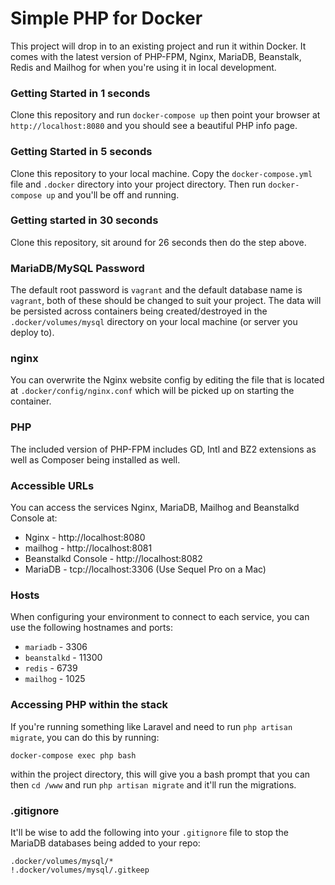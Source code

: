 # Simple PHP for Docker

This project will drop in to an existing project and run it within Docker. It
comes with the latest version of PHP-FPM, Nginx, MariaDB, Beanstalk, Redis and
Mailhog for when you're using it in local development.


### Getting Started in 1 seconds

Clone this repository and run `docker-compose up` then point your browser at
`http://localhost:8080` and you should see a beautiful PHP info page.


### Getting Started in 5 seconds

Clone this repository to your local machine. Copy the `docker-compose.yml`
file and `.docker` directory into your project directory. Then run
`docker-compose up` and you'll be off and running.


### Getting started in 30 seconds

Clone this repository, sit around for 26 seconds then do the step above.


### MariaDB/MySQL Password

The default root password is `vagrant` and the default database name is `vagrant`,
both of these should be changed to suit your project. The data will be persisted
across containers being created/destroyed in the `.docker/volumes/mysql`
directory on your local machine (or server you deploy to).


### nginx

You can overwrite the Nginx website config by editing the file that is located at
`.docker/config/nginx.conf` which will be picked up on starting the container.


### PHP

The included version of PHP-FPM includes GD, Intl and BZ2 extensions as well as
Composer being installed as well.


### Accessible URLs

You can access the services Nginx, MariaDB, Mailhog and Beanstalkd Console at:

 - Nginx - http://localhost:8080
 - mailhog - http://localhost:8081
 - Beanstalkd Console - http://localhost:8082
 - MariaDB - tcp://localhost:3306 (Use Sequel Pro on a Mac)


### Hosts

When configuring your environment to connect to each service, you can use the
following hostnames and ports:

  - `mariadb` - 3306
  - `beanstalkd` - 11300
  - `redis` - 6739
  - `mailhog` - 1025


### Accessing PHP within the stack

If you're running something like Laravel and need to run `php artisan migrate`, you can
do this by running:

   `docker-compose exec php bash`

within the project directory, this will give you a bash prompt that you can then `cd /www`
and run `php artisan migrate` and it'll run the migrations.


### .gitignore

It'll be wise to add the following into your `.gitignore` file to stop the
MariaDB databases being added to your repo:

    .docker/volumes/mysql/*
    !.docker/volumes/mysql/.gitkeep
